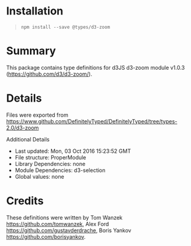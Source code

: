 # Installation
> `npm install --save @types/d3-zoom`

# Summary
This package contains type definitions for d3JS d3-zoom module v1.0.3 (https://github.com/d3/d3-zoom/).

# Details
Files were exported from https://www.github.com/DefinitelyTyped/DefinitelyTyped/tree/types-2.0/d3-zoom

Additional Details
 * Last updated: Mon, 03 Oct 2016 15:23:52 GMT
 * File structure: ProperModule
 * Library Dependencies: none
 * Module Dependencies: d3-selection
 * Global values: none

# Credits
These definitions were written by Tom Wanzek <https://github.com/tomwanzek>, Alex Ford <https://github.com/gustavderdrache>, Boris Yankov <https://github.com/borisyankov>.
